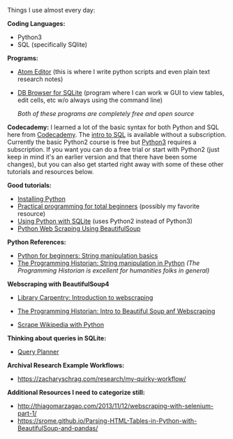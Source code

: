 Things I use almost every day:

**Coding Languages:**
- Python3 
- SQL (specifically SQlite)


**Programs:**
- [Atom Editor](https://atom.io/) (this is where I write python scripts and even plain text research notes)

- [DB Browser for SQLite](https://sqlitebrowser.org/) (program where I can work w GUI to view tables, edit cells, etc w/o always using the command line)

   *Both of these programs are completely free and open source*

**Codecademy:**
I learned a lot of the basic syntax for both Python and SQL here from [Codecademy](https://www.codecademy.com). The [intro to SQL](https://www.codecademy.com/learn/learn-sql) is available without a subscription. Currently the basic Python2 course is free but [Python3](https://www.codecademy.com/learn/learn-python-3) requires a subscription. If you want you can do a free trial or start with Python2 (just keep in mind it's an earlier version and that there have been some changes), but you can also get started right away with some of these other tutorials and resources below.


**Good tutorials:**
- [Installing Python](https://realpython.com/installing-python/)
- [Practical programming for total beginners](]https://automatetheboringstuff.com/) (possibly my favorite resource)
- [Using Python with SQLite](http://zetcode.com/db/sqlitepythontutorial/) (uses Python2 instead of Python3)
- [Python Web Scraping Using BeautifulSoup](https://www.dataquest.io/blog/web-scraping-tutorial-python/)


**Python References:**
- [Python for beginners: String manipulation basics](https://www.pythonforbeginners.com/basics/string-manipulation-in-python)
- [The Programming Historian: String manipulation in Python](https://programminghistorian.org/en/lessons/manipulating-strings-in-python) *(The Programming Historian is excellent for humanities folks in general)*


**Webscraping with BeautifulSoup4**
- [Library Carpentry: Introduction to webscraping](https://librarycarpentry.org/lc-webscraping/)

- [The Programming Historian: Intro to Beautiful Soup anf Webscraping](https://programminghistorian.org/en/lessons/intro-to-beautiful-soup#get-a-webpage-to-scrape)
- [Scrape Wikipedia with Python](https://roche.io/2016/05/scrape-wikipedia-with-python)


**Thinking about queries in SQLite:**
- [Query Planner](https://www.sqlite.org/queryplanner.html)


**Archival Research Example Workflows:**
- https://zacharyschrag.com/research/my-quirky-workflow/


**Additional Resources I need to categorize still:**
- http://thiagomarzagao.com/2013/11/12/webscraping-with-selenium-part-1/
- https://srome.github.io/Parsing-HTML-Tables-in-Python-with-BeautifulSoup-and-pandas/
